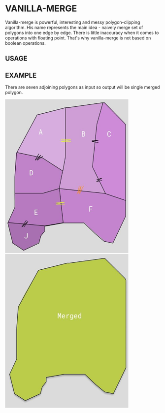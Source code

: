 # VANILLA-MERGE

Vanilla-merge is powerful, interesting and messy polygon-clipping algorithm.
His name represents the main idea - naively merge set of polygons into one edge by edge.
There is little inaccuracy when it comes to operations with floating point. 
That's why vanilla-merge is not based on boolean operations.

## USAGE


## EXAMPLE
There are seven adjoining polygons as input so output will be single merged polygon.

<img alt="img.png" height="500" src="./example_images/input.jpg" title="Input" width="400"/> <img alt="img.png" height="500" src="./example_images/output.jpg" title="Output" width="400"/>

